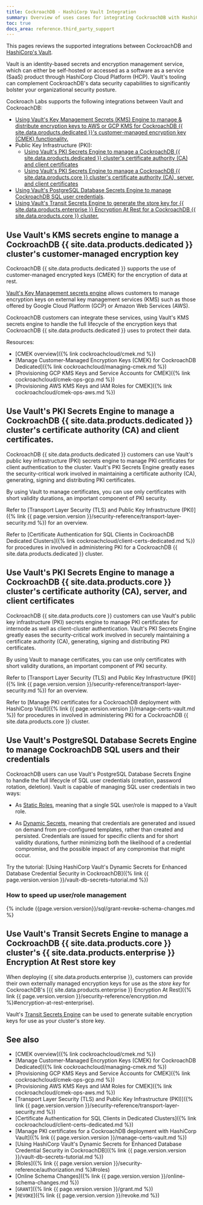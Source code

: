 ```yaml
---
title: CockroachDB - HashiCorp Vault Integration
summary: Overview of uses cases for integrating CockroachDB with HashiCorp Vault
toc: true
docs_area: reference.third_party_support
---
```


This pages reviews the supported integrations between CockroachDB and [HashiCorp's Vault](https://www.vaultproject.io/).

Vault is an identity-based secrets and encryption management service, which can either be self-hosted or accessed as a software as a service (SaaS) product through HashiCorp Cloud Platform (HCP). Vault's tooling can complement CockroachDB's data security capabilities to significantly bolster your organizational security posture.

Cockroach Labs supports the following integrations between Vault and CockroachDB:

- [Using Vault's Key Management Secrets (KMS) Engine to manage & distribute encryption keys to AWS or GCP KMS for CockroachDB {{ site.data.products.dedicated }}'s customer-managed encryption key (CMEK) functionality.](#use-vaults-kms-secrets-engine-to-manage-a-cockroachdb-dedicated-clusters-customer-managed-encryption-key)
- Public Key Infrastructure (PKI):
    - [Using Vault's PKI Secrets Engine to manage a CockroachDB {{ site.data.products.dedicated }} cluster's certificate authority (CA) and client certificates](#use-vaults-pki-secrets-engine-to-manage-a-cockroachdb-dedicated-clusters-certificate-authority-ca-and-client-certificates)
    - [Using Vault's PKI Secrets Engine to manage a CockroachDB {{ site.data.products.core }} cluster's certificate authority (CA), server, and client certificates](#use-vaults-pki-secrets-engine-to-manage-a-cockroachdb-self-hosted-clusters-certificate-authority-ca-server-and-client-certificates)
- [Using Vault's PostgreSQL Database Secrets Engine to manage CockroachDB SQL user credentials](#use-vaults-postgresql-database-secrets-engine-to-manage-cockroachdb-sql-users-and-their-credentials).
- [Using Vault's Transit Secrets Engine to generate the store key for {{ site.data.products.enterprise }} Encryption At Rest for a CockroachDB {{ site.data.products.core }} cluster.](#use-vaults-transit-secrets-engine-to-manage-a-cockroachdb-self-hosted-clusters-enterprise-encryption-at-rest-store-key)

## Use Vault's KMS secrets engine to manage a CockroachDB {{ site.data.products.dedicated }} cluster's customer-managed encryption key

CockroachDB {{ site.data.products.dedicated }} supports the use of customer-managed encrypted keys (CMEK) for the encryption of data at rest.

[Vault's Key Management secrets engine](https://www.vaultproject.io/docs/secrets/key-management) allows customers to manage encryption keys on external key management services (KMS) such as those offered by Google Cloud Platform (GCP) or Amazon Web Services (AWS).

CockroachDB customers can integrate these services, using Vault's KMS secrets engine to handle the full lifecycle of the encryption keys that CockroachDB {{ site.data.products.dedicated }} uses to protect their data.

Resources:

- [CMEK overview]({% link cockroachcloud/cmek.md %})
- [Manage Customer-Managed Encryption Keys (CMEK) for CockroachDB Dedicated]({% link cockroachcloud/managing-cmek.md %})
- [Provisioning GCP KMS Keys and Service Accounts for CMEK]({% link cockroachcloud/cmek-ops-gcp.md %})
- [Provisioning AWS KMS Keys and IAM Roles for CMEK]({% link cockroachcloud/cmek-ops-aws.md %})

## Use Vault's PKI Secrets Engine to manage a CockroachDB {{ site.data.products.dedicated }} cluster's certificate authority (CA) and client certificates.

CockroachDB {{ site.data.products.dedicated }} customers can use Vault's public key infrastructure (PKI) secrets engine to manage PKI certificates for client authentication to the cluster. Vault's PKI Secrets Engine greatly eases the security-critical work involved in maintaining a certificate authority (CA), generating, signing and distributing PKI certificates.

By using Vault to manage certificates, you can use only certificates with short validity durations, an important component of PKI security.

Refer to [Transport Layer Security (TLS) and Public Key Infrastructure (PKI)]({% link {{ page.version.version }}/security-reference/transport-layer-security.md %}) for an overview.

Refer to [Certificate Authentication for SQL Clients in CockroachDB Dedicated Clusters]({% link cockroachcloud/client-certs-dedicated.md %}) for procedures in involved in administering PKI for a CockroachDB {{ site.data.products.dedicated }} cluster.

## Use Vault's PKI Secrets Engine to manage a CockroachDB {{ site.data.products.core }} cluster's certificate authority (CA), server, and client certificates

CockroachDB {{ site.data.products.core }} customers can use Vault's public key infrastructure (PKI) secrets engine to manage PKI certificates for internode as well as client-cluster authentication. Vault's PKI Secrets Engine greatly eases the security-critical work involved in securely maintaining a certificate authority (CA), generating, signing and distributing PKI certificates.

By using Vault to manage certificates, you can use only certificates with short validity durations, an important component of PKI security.

Refer to [Transport Layer Security (TLS) and Public Key Infrastructure (PKI)]({% link {{ page.version.version }}/security-reference/transport-layer-security.md %}) for an overview.

Refer to [Manage PKI certificates for a CockroachDB deployment with HashiCorp Vault]({% link {{ page.version.version }}/manage-certs-vault.md %}) for procedures in involved in administering PKI for a CockroachDB {{ site.data.products.core }} cluster.

## Use Vault's PostgreSQL Database Secrets Engine to manage CockroachDB SQL users and their credentials

CockroachDB users can use Vault's PostgreSQL Database Secrets Engine to handle the full lifecycle of SQL user credentials (creation, password rotation, deletion). Vault is capable of managing SQL user credentials in two ways:

- As [Static Roles](https://www.vaultproject.io/docs/secrets/databases#static-roles), meaning that a single SQL user/role is mapped to a Vault role.

- As [Dynamic Secrets](https://www.vaultproject.io/use-cases/dynamic-secrets), meaning that credentials are generated and issued on demand from pre-configured templates, rather than created and persisted. Credentials are issued for specific clients and for short validity durations, further minimizing both the likelihood of a credential compromise, and the possible impact of any compromise that might occur.

Try the tutorial: [Using HashiCorp Vault's Dynamic Secrets for Enhanced Database Credential Security in CockroachDB]({% link {{ page.version.version }}/vault-db-secrets-tutorial.md %})

### How to speed up user/role management

{% include {{page.version.version}}/sql/grant-revoke-schema-changes.md %}

## Use Vault's Transit Secrets Engine to manage a CockroachDB {{ site.data.products.core }} cluster's {{ site.data.products.enterprise }} Encryption At Rest store key

When deploying {{ site.data.products.enterprise }}, customers can provide their own externally managed encryption keys for use as the *store key* for CockroachDB's [{{ site.data.products.enterprise }} Encryption At Rest]({% link {{ page.version.version }}/security-reference/encryption.md %}#encryption-at-rest-enterprise).

Vault's [Transit Secrets Engine](https://www.vaultproject.io/docs/secrets/transit) can be used to generate suitable encryption keys for use as your cluster's store key.

## See also

- [CMEK overview]({% link cockroachcloud/cmek.md %})
- [Manage Customer-Managed Encryption Keys (CMEK) for CockroachDB Dedicated]({% link cockroachcloud/managing-cmek.md %})
- [Provisioning GCP KMS Keys and Service Accounts for CMEK]({% link cockroachcloud/cmek-ops-gcp.md %})
- [Provisioning AWS KMS Keys and IAM Roles for CMEK]({% link cockroachcloud/cmek-ops-aws.md %})
- [Transport Layer Security (TLS) and Public Key Infrastructure (PKI)]({% link {{ page.version.version }}/security-reference/transport-layer-security.md %})
- [Certificate Authentication for SQL Clients in Dedicated Clusters]({% link cockroachcloud/client-certs-dedicated.md %})
- [Manage PKI certificates for a CockroachDB deployment with HashiCorp Vault]({% link {{ page.version.version }}/manage-certs-vault.md %})
- [Using HashiCorp Vault's Dynamic Secrets for Enhanced Database Credential Security in CockroachDB]({% link {{ page.version.version }}/vault-db-secrets-tutorial.md %})
- [Roles]({% link {{ page.version.version }}/security-reference/authorization.md %}#roles)
- [Online Schema Changes]({% link {{ page.version.version }}/online-schema-changes.md %})
- [`GRANT`]({% link {{ page.version.version }}/grant.md %})
- [`REVOKE`]({% link {{ page.version.version }}/revoke.md %})
